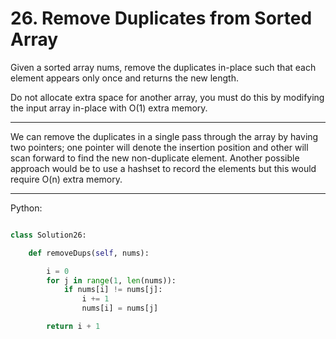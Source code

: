 # 26. Remove Duplicates from Sorted Array

Given a sorted array nums, remove the duplicates in-place such that each
element appears only once and returns the new length.

Do not allocate extra space for another array, you must do this by modifying
the input array in-place with O(1) extra memory.

---

We can remove the duplicates in a single pass through the array by having two
pointers; one pointer will denote the insertion position and other will scan
forward to find the new non-duplicate element. Another possible approach would
be to use a hashset to record the elements but this would require O(n) extra
memory.

---

Python:

```python

class Solution26:

    def removeDups(self, nums):

        i = 0
        for j in range(1, len(nums)):
            if nums[i] != nums[j]:
                i += 1
                nums[i] = nums[j]

        return i + 1
```

